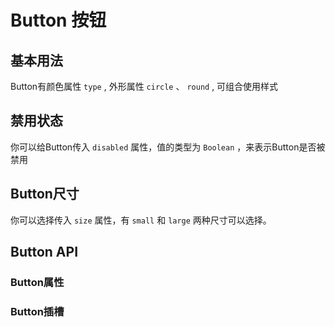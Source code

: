 <script setup>
import buttonProps from './button-props.vue'
import ButtonSlots from './button-slots.vue'
</script>

# Button 按钮

## 基本用法

Button有颜色属性 `type` , 外形属性 `circle` 、 `round` , 可组合使用样式

<preview path="./demo1.vue" title="Button" description="component description content"></preview>

## 禁用状态

你可以给Button传入 `disabled` 属性，值的类型为 `Boolean` ，来表示Button是否被禁用

<preview path="./disabled-demo.vue" title="Button" description="component description content"></preview>

## Button尺寸

你可以选择传入 `size` 属性，有 `small` 和 `large` 两种尺寸可以选择。

<preview path="./size.vue" title="Button" description="component description content"></preview>

## Button API

### Button属性

<buttonProps></buttonProps>

<!-- |  属性名  |      说明      |                                   类型                                   |    默认值   |
|:--------:|:--------------:|:------------------------------------------------------------------------:|:-----------:|
|   size   |   Button尺寸   | `'large' \| 'default' \| 'small'` | `'dafault'` |
|   type   |   Button类型   | `'primary' \| 'default' \| 'success' \| 'warning' \| 'danger' \| 'info'` | `'default'` |
|   round  | 是否为圆角按钮 | `boolean` | `false` |
|  circle  | 是否为圆形按钮 | `boolean` | `false` |
| disabled | 是否为禁用状态 | `boolean` | `false` |
|   icon   |    图标名称    | `string` |      ——     | -->

### Button插槽

<button-slots></button-slots>

<!-- |  插槽名 |       说明       |
|:-------:|:----------------:|
| default | Button自定义内容 |
|   icon  |    自定义图标    | -->
